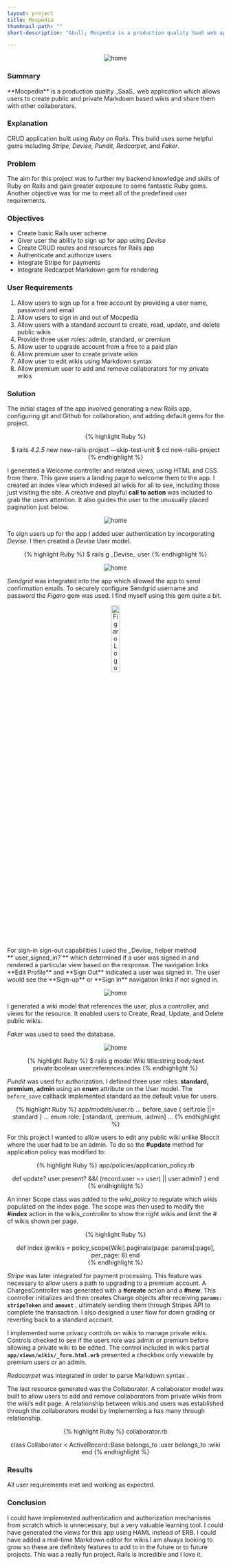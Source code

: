 ```yaml
---
layout: project
title: Mocpedia
thumbnail-path: ""
short-description: "&bull; Mocpedia is a production quality SaaS web application which allows users to create public and private Markdown based wikis and share them with other collaborators. &bull; Built on Rails &bull; Incorporates  Stripe, Devise, Redcarpet, Pundit, Sendgrid, Figaro, and Faker"

---
```



<p align="center">
  <img  src="/assets/images/doUpedia/mocpediaHome.png" alt="home">
</p>

<h3 class="wide w3-center">Summary</h3>
**Mocpedia** is a production quality _SaaS_ web application which allows users to create public and private Markdown based wikis and share them with other collaborators.

<h3 class="wide w3-center">Explanation</h3>

<span class="w3-text-magenta">CRUD</span> application built using _Ruby on Rails_. This build uses some helpful gems including _Stripe, _Devise_, Pundit, Redcarpet,_ and _Faker_.

<h3 class="wide w3-center">Problem</h3>

The aim for this project was to further my backend knowledge and skills of Ruby on Rails and gain greater exposure to some fantastic Ruby gems. Another objective was for me to meet all of the predefined user requirements.

<h3 class="wide  w3-center">Objectives</h3>

* Create basic Rails user scheme
* Giver user the ability to sign up for app using _Devise_
* Create CRUD routes and resources for Rails app
* Authenticate and authorize users
* Integrate Stripe for payments
* Integrate Redcarpet Markdown gem for rendering

<h3 class="wide  w3-center">User Requirements</h3>

1. Allow users to sign up for a free account by providing a user name, password and email
2. Allow users to sign in and out of Mocpedia
3. Allow users with a standard account to create, read, update, and delete public wikis
4. Provide three user roles: admin, standard, or premium
5. Allow user to upgrade account from a free to a paid plan
6. Allow premium user to create private wikis
7. Allow user to edit wikis using Markdown syntax
8. Allow premium user to add and remove collaborators for my private wikis

<h3 class="wide  w3-center">Solution</h3>

The initial stages of the app involved generating a new Rails app, configuring git and Github for collaboration, and adding default gems for the project.

<center class="highlight">
{% highlight Ruby %}

$ rails _4.2.5_ new new-rails-project —skip-test-unit
$ cd new-rails-project
{% endhighlight %}
</center>

I generated a Welcome controller and related views, using HTML and CSS from there. This gave users a landing page to welcome them to the app. I created an index view which indexed all wikis for all to see, including those just visiting the site. A creative and playful **call to action** was included to grab the users attention. It also guides the user to the unusually placed pagination just below.


<p align="center">
  <img  src="/assets/images/doUpedia/index.png" alt="home">
</p>

To sign users up for the app I added user authentication by incorporating _Devise_. I then created a _Devise_ User model.

<center class="highlight">
{% highlight Ruby %}
$ rails g _Devise_ user
{% endhighlight %}
</center>


<p align="center">
  <img  src="/assets/images/doUpedia/signup.png" alt="home">
</p>

_Sendgrid_ was integrated into the app which allowed the app to send confirmation emails. To securely configure Sendgrid username and password the _Figaro_ gem was used. I find myself using this gem quite a bit.  


<p align="center">
  <img src="/assets/images/doUpedia/figaro.png" alt="Figaro Logo" style="width:20%" >
</p>
For sign-in sign-out capabilities I used the _Devise_ helper method **`user_signed_in?`** which determined if a user was signed in and rendered a particular view based on the response. The navigation links **Edit Profile** and **Sign Out** indicated a user was signed in. The user would see the **Sign-up** or **Sign In** navigation links if not signed in.   


<p align="center">
  <img  src="/assets/images/doUpedia/login.png" alt="home">
</p>

I generated a wiki model that references the user, plus a controller, and views for the resource. It enabled users to <span class="w3-text-magenta">Create</span>, <span class="w3-text-magenta">Read</span>, <span class="w3-text-magenta">Update</span>, and <span class="w3-text-magenta">Delete</span> public wikis.

_Faker_ was used to seed the database.


<p align="center">
  <img  src="/assets/images/doUpedia/entry.png" alt="home">
</p>


<center class="highlight">
{% highlight Ruby %}
$ rails g model Wiki title:string body:text private:boolean user:references:index
{% endhighlight %}
</center>

_Pundit_  was used for authorization. I defined three user roles: **standard, premium, admin** using an **_enum_** attribute on the User model. The `before_save` callback implemented standard as the default value for users.

<center class="highlight">
{% highlight Ruby %}
app/models/user.rb
...
before_save { self.role ||= :standard }
...
enum role: [:standard, :premium, :admin]
...
{% endhighlight %}
</center>


For this project I wanted to allow users to edit any public wiki unlike Bloccit where the user had to be an admin. To do so the **#update** method for application policy was modified to:

<center class="highlight">
{% highlight Ruby %}
app/policies/application_policy.rb

  def update?
    user.present? &&( (record.user == user) || user.admin? )
  end
    {% endhighlight %}
</center>

An inner Scope class was added to the _wiki_policy_ to regulate which wikis populated on the index page. The scope was then used to modify the **#index** action in the wikis_controller to show the right wikis and limit the # of wikis shown per page.

<center class="highlight">
{% highlight Ruby %}

def index
  @wikis = policy_scope(Wiki).paginate(page: params[:page], per_page: 6)
end  
   {% endhighlight %}
</center>


_Stripe_ was later integrated for payment processing. This feature was necessary to allow users a path to upgrading to a premium account. A ChargesController was generated with a **#create** action and a **#new**. This controller initializes and then creates Charge objects after receiving **`params: stripeToken`** and **`amount`** , ultimately sending them through Stripes API to complete the transaction. I also designed a user flow for down grading or reverting back to a standard account.

I implemented some privacy controls on wikis to manage private wikis. Controls checked to see if the users role was admin or  premium  before allowing a private wiki to be edited. The control included in wikis partial  **` app/views/wikis/_form.html.erb `** presented a checkbox only viewable by premium users or an admin.

_Redacarpet_ was integrated in order to parse Markdown syntax .  

The last resource generated was the Collaborator. A collaborator model was built to allow users to add and remove collaborators from private wikis from the wiki’s edit page. A relationship between wikis and users was established through the collaborators model by implementing a has many through relationship.  

<center class="highlight">
{% highlight Ruby %}
collaborator.rb

class Collaborator < ActiveRecord::Base
  belongs_to :user
  belongs_to :wiki
end
{% endhighlight %}
</center>


<h3 class="wide  w3-center">Results</h3>

All user requirements met and working as expected.

<h3 class="wide w3-center">Conclusion</h3>

I could have implemented authentication and authorization mechanisms from scratch which is unnecessary, but a very valuable learning tool. I could have generated the views for this app using HAML instead of ERB. I could have added a real-time Markdown editor for wikis.I am always looking to grow so these are definitely features to add to in the future or to future projects. This was a really fun project. Rails is incredible and I love it.
